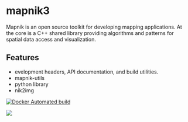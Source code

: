 # mapnik3

Mapnik is an open source toolkit for developing mapping applications. At the core is a C++ shared library providing algorithms and patterns for spatial data access and visualization.

## Features

* evelopment headers, API documentation, and build utilities.
* mapnik-utils
* python library
* nik2img

[![Docker Automated build](https://img.shields.io/docker/automated/osmtw/mapnik3.svg?maxAge=2592000)](https://hub.docker.com/r/osmtw/mapnik3/)

[![](https://images.microbadger.com/badges/image/osmtw/mapnik3.svg)](https://microbadger.com/images/osmtw/mapnik3)
